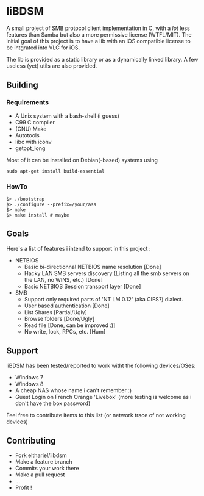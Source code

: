 # liBDSM

A small project of SMB protocol client implementation in C, with a _lot_ less
features than Samba but also a more permissive license (WTFL/MIT). The initial
goal of this project is to have a lib with an iOS compatible license to be
intgrated into VLC for iOS.

The lib is provided as a static library or as a dynamically linked library. A
few useless (yet) utils are also provided.

## Building

### Requirements

* A Unix system with a bash-shell (i guess)
* C99 C compiler
* (GNU) Make
* Autotools
* libc with iconv
* getopt_long

Most of it can be installed on Debian(-based) systems using

    sudo apt-get install build-essential

### HowTo

    $> ./bootstrap
    $> ./configure --prefix=/your/ass
    $> make
    $> make install # maybe

## Goals

Here's a list of features i intend to support in this project :
* NETBIOS
  * Basic bi-directionnal NETBIOS name resolution [Done]
  * Hacky LAN SMB servers discovery (Listing all the smb servers on the LAN, no WINS, etc.) [Done]
  * Basic NETBIOS Session transport layer [Done]
* SMB
  * Support only required parts of 'NT LM 0.12' (aka CIFS?) dialect.
  * User based authentication [Done]
  * List Shares [Partial/Ugly]
  * Browse folders [Done/Ugly]
  * Read file [Done, can be improved :)]
  * No write, lock, RPCs, etc. [Hum]

## Support

liBDSM has been tested/reported to work witht the following devices/OSes:

* Windows 7
* Windows 8
* A cheap NAS whose name i can't remember :)
* Guest Login on French Orange 'Livebox' (more testing is welcome as i don't have the box password)

Feel free to contribute items to this list (or network trace of not working devices)

## Contributing

* Fork elthariel/libdsm
* Make a feature branch
* Commits your work there
* Make a pull request
* ...
* Profit !
